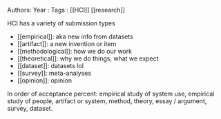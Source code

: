 Authors:
Year   :
Tags   : [[HCI]] [[research]]

HCI has a variety of submission types
  - [[empirical]]:      aka new info from datasets
  - [[artifact]]:       a new invention or item
  - [[methodological]]: how we do our work
  - [[theoretical]]:    why we do things, what we expect
  - [[dataset]]:        datasets lol
  - [[survey]]:         meta-analyses
  - [[opinion]]:        opinion

In order of acceptance percent: empirical study of system use, empirical study of people, artifact or system, method, theory, essay / argument, survey, dataset.
